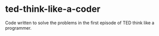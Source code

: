 # ted-think-like-a-coder

Code written to solve the problems in the first episode of TED think like a programmer. 
